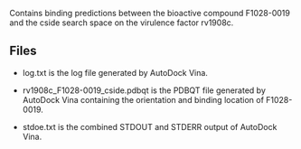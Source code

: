 Contains binding predictions between the bioactive compound F1028-0019 and the cside search space on the virulence factor rv1908c.

## Files

- log.txt is the log file generated by AutoDock Vina.

- rv1908c_F1028-0019_cside.pdbqt is the PDBQT file generated by AutoDock Vina containing the orientation and binding location of F1028-0019.

- stdoe.txt is the combined STDOUT and STDERR output of AutoDock Vina.

